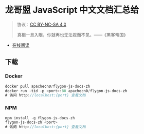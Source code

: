 <!--
    需要填充的占位符：
    
    README.md
    
        龙哥盟 JavaScript 中文文档汇总给：文档中文名
        {nameEn}：文档英文名
        {urlEn}：文档原始链接
        jsdoc：域名前缀
        飞龙：负责人名称
        wizardforcel：负责人 Github 用户名
        562826179：负责人 QQ
        flygon-js-docs-zh：ApacheCN 的 Github 仓库名称
        flygon-js-docs-zh：DockerHub 仓库名称
        flygon-js-docs-zh：PYPI 包名称
        flygon-js-docs-zh：NPM 包名称
    
    CNAME
    
        jsdoc：域名前缀

    index.html
    
        龙哥盟 JavaScript 中文文档汇总给：文档中文名
        #009d9c：显示颜色
        flygon-js-docs-zh：ApacheCN 的 Github 仓库名称

    asset/docsify-flygon-footer.js
    
        flygon-js-docs-zh：ApacheCN 的 Github 仓库名称
-->

# 龙哥盟 JavaScript 中文文档汇总给

> 协议：[CC BY-NC-SA 4.0](http://creativecommons.org/licenses/by-nc-sa/4.0/)
> 
> 真相一旦入眼，你就再也无法视而不见。——《黑客帝国》

* [在线阅读](https://jsdoc.flygon.net)

## 下载

### Docker

```js
docker pull apachecn0/flygon-js-docs-zh
docker run -tid -p <port>:80 apachecn0/flygon-js-docs-zh
# 访问 http://localhost:{port} 查看文档
```

### NPM

```js
npm install -g flygon-js-docs-zh
flygon-js-docs-zh <port>
# 访问 http://localhost:{port} 查看文档
```
